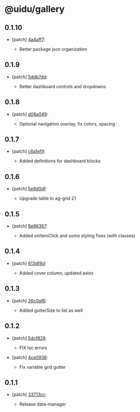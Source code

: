 # @uidu/gallery

## 0.1.10
- [patch] [4a4aff7](https://github.org/uidu-org/guidu/commits/4a4aff7):

  - Better package json organization

## 0.1.9
- [patch] [5ddb7dd](https://github.org/uidu-org/guidu/commits/5ddb7dd):

  - Better dashboard controls and dropdowns

## 0.1.8
- [patch] [d08a049](https://github.org/uidu-org/guidu/commits/d08a049):

  - Optional navigation overlay, fix colors, spacing

## 0.1.7
- [patch] [c6a1ef9](https://github.org/uidu-org/guidu/commits/c6a1ef9):

  - Added definitions for dashboard blocks

## 0.1.6
- [patch] [5e9d0df](https://github.org/uidu-org/guidu/commits/5e9d0df):

  - Upgrade table to ag-grid 21

## 0.1.5
- [patch] [8e96367](https://github.org/uidu-org/guidu/commits/8e96367):

  - Added onItemClick and some styling fixes (with classes)

## 0.1.4
- [patch] [613df8d](https://github.org/uidu-org/guidu/commits/613df8d):

  - Added cover column, updated axios

## 0.1.3
- [patch] [26c0af6](https://github.org/uidu-org/guidu/commits/26c0af6):

  - Added gutterSize to list as well

## 0.1.2
- [patch] [5dcf828](https://github.org/uidu-org/guidu/commits/5dcf828):

  - FIX tsc errors
- [patch] [4ce0938](https://github.org/uidu-org/guidu/commits/4ce0938):

  - Fix variable grid gutter

## 0.1.1
- [patch] [33713cc](https://github.org/uidu-org/guidu/commits/33713cc):

  - Release data-manager

